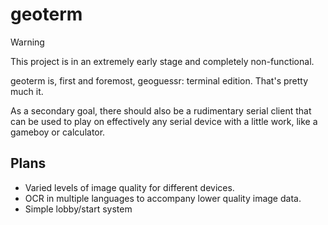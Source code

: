 # geoterm

> [!WARNING]
> This project is in an extremely early stage and completely non-functional.

geoterm is, first and foremost, geoguessr: terminal edition. That's pretty much it.

As a secondary goal, there should also be a rudimentary serial client that can be used
to play on effectively any serial device with a little work, like a gameboy or calculator.

## Plans

* Varied levels of image quality for different devices.
* OCR in multiple languages to accompany lower quality image data.
* Simple lobby/start system
